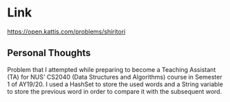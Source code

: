 # Link

https://open.kattis.com/problems/shiritori

## Personal Thoughts

Problem that I attempted while preparing to become a Teaching Assistant (TA) for NUS' CS2040 (Data Structures and Algorithms) course in Semester 1 of AY19/20. I used a HashSet to store the used words and a String variable to store the previous word in order to compare it with the subsequent word.
